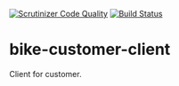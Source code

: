 [![Scrutinizer Code Quality](https://scrutinizer-ci.com/g/richardstg/bike-customer-client/badges/quality-score.png?b=main)](https://scrutinizer-ci.com/g/richardstg/bike-customer-client/?branch=main)
[![Build Status](https://scrutinizer-ci.com/g/richardstg/bike-customer-client/badges/build.png?b=main)](https://scrutinizer-ci.com/g/richardstg/bike-customer-client/build-status/main)

# bike-customer-client

Client for customer.
